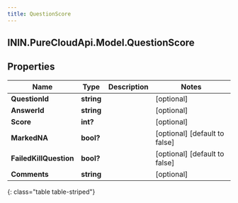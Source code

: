 ```yaml
---
title: QuestionScore
---
```

## ININ.PureCloudApi.Model.QuestionScore

## Properties

|Name | Type | Description | Notes|
|------------ | ------------- | ------------- | -------------|
| **QuestionId** | **string** |  | [optional] |
| **AnswerId** | **string** |  | [optional] |
| **Score** | **int?** |  | [optional] |
| **MarkedNA** | **bool?** |  | [optional] [default to false]|
| **FailedKillQuestion** | **bool?** |  | [optional] [default to false]|
| **Comments** | **string** |  | [optional] |
{: class="table table-striped"}


